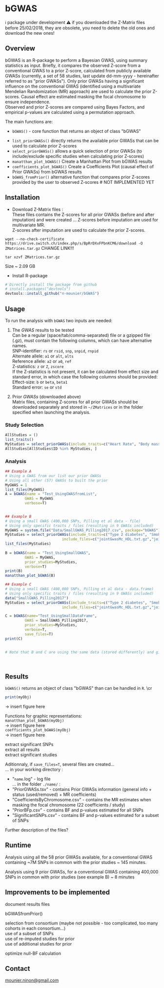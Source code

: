 
# bGWAS
[//]:========================================

:information_source: package under development
:warning: if you downloaded the Z-Matrix files before 25/02/2018, they are obsolete, you need to delete the old ones and download the new ones!

## Overview
[//]:-------------------------------

bGWAS is an R-package to perform a Bayesian GWAS, using summary statistics as input. Briefly, it compares the observed Z-score from a conventional GWAS to a prior Z-score, calculated from publicly available GWASs (currently, a set of 58 studies, last update dd-mm-yyyy - hereinafter referred to as "prior GWASs"). Only prior GWASs having a significant influence on the conventional GWAS (identified using a multivariate Mendelian Randomization (MR) approach) are used to calculate the prior Z-scores. Causal effect are estimated masking the focal chromosome to ensure independence.          
Observed and prior Z-scores are compared using Bayes Factors, and empirical p-values are calculated using a permutation approach.   

The main functions are:   
-   `bGWAS()` -  core function that returns an object of class "bGWAS"    
<!--- returns an object of class `bGWAS-class`. See the vignette: vignette('vcf_data')
THIS USE RISK FACTORS TO CREATE THE PRIOR---> 
-   `list_priorGWASs()` directly returns the available prior GWASs that can be used to calculate prior Z-scores   
-   `select_priorGWASs()` allows a quick selection of prior GWASs (to include/exclude specific studies when calculating prior Z-scores)   
-   `manatthan_plot_bGWAS()` Create a Manhattan Plot from bGWAS results
-   `coefficients_plot_bGWAS()` Create a Coefficients Plot (causal effect of Prior GWASs) from bGWAS results    
-   `bGWAS_fromPrior()` alternative function that compares prior Z-scores provided by the user to observed Z-scores # NOT IMPLEMENTED YET   



## Installation
[//]:-------------------------------


* Download Z-Matrix files :   
These files contains the Z-scores for all prior GWASs (before and after imputation) and were created ... 
Z-scores before imputation are used for multivariate MR.  
Z-scores after imputation are used to calculate the prior Z-scores. 

`wget --no-check-certificate https://drive.switch.ch/index.php/s/BpRrDXvFPbnKCM6/download -O ZMatrices.tar.gz`  CHANGE LINK!!!


`tar xzvf ZMatrices.tar.gz`

Size ~ 2.09 GB   
  

* Install R-package
``` r
# Directly install the package from github
# install.packages("devtools")
devtools::install_github("n-mounier/bGWAS")
```


## Usage
[//]:-------------------------------

To run the analysis with `bGWAS` two inputs are needed:

1. The *GWAS* results to be tested   
Can be a regular (space/tab/comma-separated) file or a gzipped file (.gz), must contain the following columns, which can have alternative names.  
SNP-identifier:  `rs` or `rsid`, `snp`, `snpid`, `rnpid`    
Alternate allele:  `a1` or `alt`, `alts`    
Reference allele: `a2` or `a0`, `ref`    
Z-statistics: `z` or `Z`, `zscore`      
If the Z-statistics is not present, it can be calculated from effect size and standard error, in which case the following columns should be provided:
Effect-size: `b` or `beta`, `beta1`    
Standard error:  `se` or `std`     

2. Prior *GWASs* (downloaded above)   
Matrix files, containing Z-scores for all prior GWASs should be downloaded separately and stored in `~/ZMatrices` or in the folder specified when launching the analysis.
 
<!---  Format?
Can I add one more?--->


### Study Selection
``` r
AllStudies = ()
list_traits()
MyStudies = select_priorGWASs(include_traits=c("Heart Rate", "Body mass index", "Smoking"))
AllStudies[AllStudies$ID %in% MyStudies, ]
```

### Analysis
``` r
## Example A
# Using a GWAS from our list our prior GWASs
# Using all other (57) GWASs to built the prior
MyGWAS = 1
list_files(MyGWAS)
A = bGWAS(name = "Test_UsingGWASfromList",
         GWAS = MyGWAS
         verbose=T)
         

## Example B
# Using a small GWAS (400,000 SNPs, Pilling et al data - file)
# Using only specific traits / files (resulting in 9 GWASs included)
MyGWAS = system.file("Data/SmallGWAS_Pilling2017.csv", package="bGWAS")
MyStudies = select_priorGWASs(include_traits=c("Type 2 diabetes", "Smoking"),
                          include_files=c("jointGwasMc_HDL.txt.gz","jointGwasMc_LDL.txt.gz"))
list_files(MyStudies)
 
B = bGWAS(name = "Test_UsingSmallGWAS",
         GWAS = MyGWAS,
         prior_studies=MyStudies,
         verbose=T) 
print(B)
manatthan_plot_bGWAS(B)
```
    
``` r         
## Example C
# Using a small GWAS (400,000 SNPs, Pilling et al data - data.frame)
# Using only specific traits / files (resulting in 9 GWASs included)
data("SmallGWAS_Pilling2017")
MyStudies = select_priorGWASs(include_traits=c("Type 2 diabetes", "Smoking"),
                          include_files=c("jointGwasMc_HDL.txt.gz","jointGwasMc_LDL.txt.gz"))

C = bGWAS(name="Test_UsingSmallDataFrame",
         GWAS = SmallGWAS_Pilling2017,
         prior_studies=MyStudies,
         verbose=T,
         save_files=T)
print(C)
         
         
# Note that B and C are using the same data (stored differently) and give the same results.

         
```

## Results
`bGWAS()` returns an object of class "bGWAS" than can be handled in `R`. \cr

```r
print(myObj)
```
-> insert figure here

Functions for graphic representations:   
`manatthan_plot_bGWAS(myObj)`   
-> insert figure here   
`coefficients_plot_bGWAS(myObj)`   
-> insert figure here  

extract significant SNPs   
extract all results   
extract significant studies   

Aditionnaly, if `save_files=T`, several files are created...   
... in your working directory :    
-   "`name`.log" - log file    
... in the folder `./name/` :   
-   "PriorGWASs.tsv" - contains Prior GWASs information (general info + status (used/removed) + MR coefficients)   
-   "CoefficientsByChromosome.csv" - contains the MR estimates when masking the focal chromosome (22 coefficients / study)    
-   "PriorBFp.csv" - contains BF and p-values estimated for all SNPs    
-   "SignificantSNPs.csv" - contains BF and p-values estimated for a subset of SNPs    


Further description of the files?   


## Runtime
[//]:-------------------------------

Analysis using all the 58 prior GWASs available, for a conventional GWAS containing ~7M SNPs in common with the prior studies ~ 145 minutes.

Analysis using 9 prior GWASs, for a conventional GWAS containing 400,000 SNPs in common with prior studies (see example B) ~ 8 minutes


## Improvements to be implemented
[//]:-------------------------------

document results files    

bGWASfromPrior()    

selection from consortium (maybe not possible - too complicated, too many cohorts in each consortium...)    
use of a subset of SNPs   
use of re-imputed studies for prior   
use of additional studies for prior   

optimize null-BF calculation




## Contact
<mounier.ninon@gmail.com>
